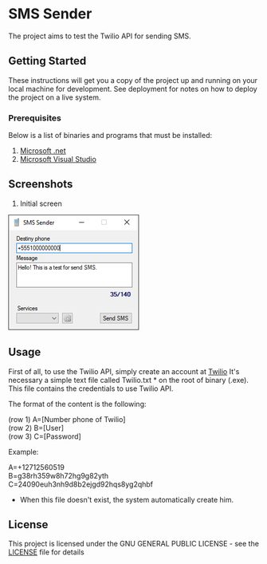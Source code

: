# SMS Sender

The project aims to test the Twilio API for sending SMS.

## Getting Started

These instructions will get you a copy of the project up and running on your local machine for development. See deployment for notes on how to deploy the project on a live system.

### Prerequisites

Below is a list of binaries and programs that must be installed:

1. [Microsoft .net](https://dotnet.microsoft.com/download/dotnet-framework)
2. [Microsoft Visual Studio](https://visualstudio.microsoft.com/)

## Screenshots

1. Initial screen

![Initial screen](/docs/img/sms-sender.png)

## Usage

First of all, to use the Twilio API, simply create an account at [Twilio](https://www.twilio.com/)
It's necessary a simple text file called Twilio.txt * on the root of binary (.exe).
This file contains the credentials to use Twilio API.

The format of the content is the following:

(row 1) A=[Number phone of Twilio]<br>
(row 2) B=[User]<br>
(row 3) C=[Password]<br>

Example:

A=+12712560519<br>
B=g38rh359w8h72hg9g82yth<br>
C=24090euh3nh9d8b2ejgd92hqs8yg2qhbf<br>

* When this file doesn't exist, the system automatically create him.

## License

This project is licensed under the GNU GENERAL PUBLIC LICENSE - see the [LICENSE](LICENSE) file for details
